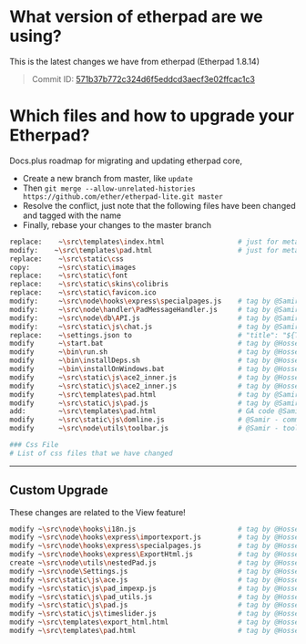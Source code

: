 
# What version of etherpad are we using?

This is the latest changes we have from etherpad (Etherpad 1.8.14)

>Commit ID: 
[571b37b772c324d6f5eddcd3aecf3e02ffcac1c3](https://github.com/ether/etherpad-lite/commit/571b37b772c324d6f5eddcd3aecf3e02ffcac1c3)


# Which files and how to upgrade your Etherpad?

Docs.plus roadmap for migrating and updating etherpad core,

- Create a new branch from master, like `update`
- Then `git merge --allow-unrelated-histories https://github.com/ether/etherpad-lite.git master`
- Resolve the conflict, just note that the following files have been changed and tagged with the name
- Finally, rebase your changes to the master branch

``` bash
replace:    ~\src\templates\index.html                  # just for meta
modify:    ~\src\templates\pad.html                     # just for meta & static root
replace:    ~\src\static\css
copy:       ~\src\static\images
replace:    ~\src\static\font
replace:    ~\src\static\skins\colibris
replace:    ~\src\static\favicon.ico
modify:     ~\src\node\hooks\express\specialpages.js    # tag by @Samir
modify:     ~\src\node\handler\PadMessageHandler.js     # tag by @Samir
modify:     ~\src\node\db\API.js                        # tag by @Samir
modify:     ~\src\static\js\chat.js                     # tag by @Samir
replace:    ~\settings.json to                          # "title": "${TITLE:docs.plus | Loading...}",
modify      ~\start.bat                                 # tag by @Hossein
modify      ~\bin\run.sh                                # tag by @Hossein
modify      ~\bin\installDeps.sh                        # tag by @Hossein
modify      ~\bin\installOnWindows.bat                  # tag by @Hossein
modify      ~\src\static\js\ace2_inner.js               # tag by @Hossein customElements
modify      ~\src\static\js\ace2_inner.js               # tag by @Hossein heading hierarchy
modify      ~\src\templates\pad.html                    # tag by @Samir change loading block - going to top after body
modify      ~\src\static\js\pad.js                      # tag by @Samir - change error to reconnect and socket config
add:        ~\src\templates\pad.html                    # GA code @Samir
modify      ~\src\static\js\domline.js                  # @Samir - commented because want to process on copied external link
modify      ~\src\node\utils\toolbar.js                 # @Samir - toolbar divider changes

### Css File
# List of css files that we have changed
```

----
## Custom Upgrade
These changes are related to the View feature!

```bash
modify ~\src\node\hooks\i18n.js                         # tag by @Hossein, change locale static routers
modify ~\src\node\hooks\express\importexport.js         # tag by @Hossein, change import&export routers
modify ~\src\node\hooks\express\specialpages.js         # tag by @Hossein, change serving pad routers
modify ~\src\node\hooks\express\ExportHtml.js           # tag by @Hossein
create ~\src\node\utils\nestedPad.js                    # tag by @Hossein, helper for generating padId, padName, padView
modify ~\src\node\Settings.js                           # tag by @Hossein
modify ~\src\static\js\ace.js                           # tag by @Hossein, absUrl fn
modify ~\src\static\js\pad_impexp.js                    # tag by @Hossein, location.path replace
modify ~\src\static\js\pad_utils.js                     # tag by @Hossein, static root
modify ~\src\static\js\pad.js                           # tag by @Hossein, clientVars, padId
modify ~\src\static\js\timeslider.js                    # tag by @Hossein, clientVars, padId
modify ~\src\templates\export_html.html                 # tag by @Hossein, padId => padName
modify ~\src\templates\pad.html                         # tag by @Hossein, put staticRoot, padId, padName, PadView to clientvars
```

